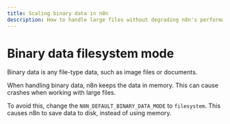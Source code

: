 ```yaml
---
title: Scaling binary data in n8n
description: How to handle large files without degrading n8n's performance.
---
```


# Binary data filesystem mode

Binary data is any file-type data, such as image files or documents.

When handling binary data, n8n keeps the data in memory. This can cause crashes when working with large files. 

To avoid this, change the `N8N_DEFAULT_BINARY_DATA_MODE` to `filesystem`. This causes n8n to save data to disk, instead of using memory.
